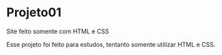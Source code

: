# Projeto01
 Site feito somente com HTML e CSS

 Esse projeto foi feito para estudos, tentanto somente utilizar HTML e CSS.
